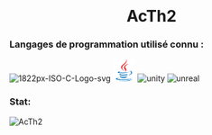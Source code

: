 
<br>
<h1 align="center">AcTh2</h1>

<h3 align="left">Langages de programmation utilisé connu :</h3>
<img src="https://upload.wikimedia.org/wikipedia/commons/4/4b/Bash_Logo_Colored.svg" alt="1822px-ISO-C-Logo-svg" border="0" height="40">
<img src="https://raw.githubusercontent.com/devicons/devicon/master/icons/java/java-original.svg" alt="java" width="40" height="40"/> 
<img src="https://www.vectorlogo.zone/logos/unity3d/unity3d-icon.svg" alt="unity" width="40" height="40"/> 
<img src="https://raw.githubusercontent.com/kenangundogan/fontisto/036b7eca71aab1bef8e6a0518f7329f13ed62f6b/icons/svg/brand/unreal-engine.svg" alt="unreal" width="50" height="50"/></p>


<h3 align="left">Stat:</h3>

<img alt="AcTh2" src="https://github-readme-stats.vercel.app/api?username=AcTh2&show_icons=true&theme=dark"/>
